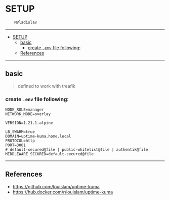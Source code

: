 # SETUP

```sh
    MVladislav
```

---

- [SETUP](#setup)
  - [basic](#basic)
    - [create `.env` file following:](#create-env-file-following)
  - [References](#references)

---

## basic

> defined to work with treafik

### create `.env` file following:

```env
NODE_ROLE=manager
NETWORK_MODE=overlay

VERSION=1.21.1-alpine

LB_SWARM=true
DOMAIN=uptime-kuma.home.local
PROTOCOL=http
PORT=3001
# default-secured@file | public-whitelist@file | authentik@file
MIDDLEWARE_SECURED=default-secured@file
```

---

## References

- <https://github.com/louislam/uptime-kuma>
- <https://hub.docker.com/r/louislam/uptime-kuma>
